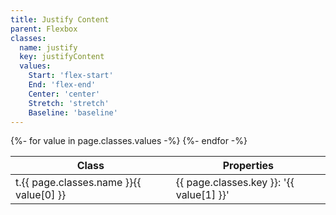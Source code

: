 ```yaml
---
title: Justify Content
parent: Flexbox
classes:
  name: justify
  key: justifyContent
  values:
    Start: 'flex-start'
    End: 'flex-end'
    Center: 'center'
    Stretch: 'stretch'
    Baseline: 'baseline'
---
```


<table>
  <thead>
    <tr>
      <th>Class</th>
      <th>Properties</th>
    </tr>
  </thead>
  <tbody>
    {%- for value in page.classes.values -%}
      <tr>
        <td>t.{{ page.classes.name }}{{ value[0] }}</td>
        <td>{{ page.classes.key }}: '{{ value[1] }}'</td>
      </tr>
    {%- endfor -%}
  </tbody>
</table>
